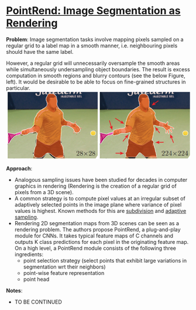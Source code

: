 # [PointRend: Image Segmentation as Rendering](https://arxiv.org/pdf/1912.08193.pdf)

**Problem**: Image segmentation tasks involve mapping pixels sampled on a regular grid to a label map in a smooth manner, i.e. neighbouring pixels
should have the same label. 

However, a regular grid will unnecessarily oversample
the smooth areas while simultaneously undersampling object boundaries. The result is excess computation in smooth
regions and blurry contours (see the below Figure, left). It would be desirable to be able to focus on fine-grained 
structures in particular.
![BILD](../images/smooth.png?raw=true "Wireframe001")

**Approach**:  
* Analogous sampling issues have been studied for decades in computer graphics in rendering
(Rendering is the creation of a regular grid of pixels from a 3D scene).
* A common strategy is to compute pixel values at an irregular subset of adaptively selected points in the
image plane where variance of pixel values is highest. Known methods for this are
[subdivision](http://graphics.stanford.edu/courses/cs468-10-fall/LectureSlides/10_Subdivision.pdf) and 
[adaptive sampling](http://citeseerx.ist.psu.edu/viewdoc/download?doi=10.1.1.582.3808&rep=rep1&type=pdf).
* Rendering 2D segmentation maps from 3D scenes can be seen as a rendering problem. The authors 
propose PointRend, a plug-and-play module for CNNs. It takes typical feature maps of C channels and outputs
K class predictions for each pixel in the originating feature map. On a high level, a PointRend 
module consists of the following three ingredients:
  * point selection strategy (select points that exhibit large variations in segmentation wrt their neighbors)
  * point-wise feature representation
  * point head
  
**Notes**:
* TO BE CONTINUED
